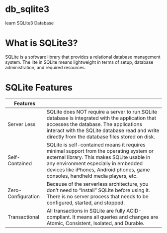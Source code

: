 # db_sqlite3
learn SQLite3 Database

# What is SQLite3?
SQLite is a software library that provides a relational database management system. 
The lite in SQLite means lightweight in terms of setup, database administration, and required resources.

# SQLite Features
|Features               |                        |
|-----------------------|------------------------|
|Server Less            |SQLite does NOT require a server to run.SQLite database is integrated with the application that accesses the database. The applications interact with the SQLite database read and write directly from the database files stored on disk.|
|Self-Contained         |SQLite is self-contained means it requires minimal support from the operating system or external library. This makes SQLite usable in any environment especially in embedded devices like iPhones, Android phones, game consoles, handheld media players, etc.|                        
|Zero-Configuration     |Because of the serverless architecture, you don’t need to “install” SQLite before using it. There is no server process that needs to be configured, started, and stopped.|                        
|Transactional          |All transactions in SQLite are fully ACID-compliant. It means all queries and changes are Atomic, Consistent, Isolated, and Durable.|                        


